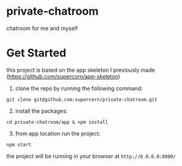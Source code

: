 # private-chatroom
chatroom for me and myself

# Get Started

this project is based on the app skeleton I previously made (https://github.com/supercorn/app-skeleton)

1. clone the repo by running the following command: 

```git clone git@github.com:supercorn/private-chatroom.git```

2. install the packages:

```cd private-chatroom/app & npm install```

3. from app location run the project:

```npm start```

the project will be running in your browser at `http://0.0.0.0:8000/`